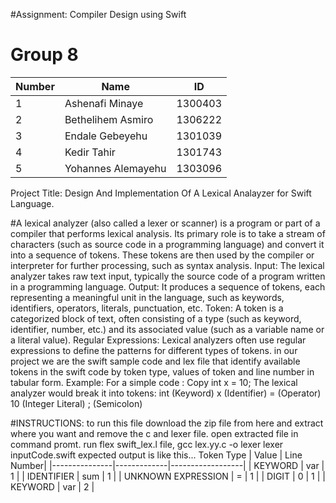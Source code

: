 #Assignment: Compiler Design using Swift
# Group 8

| Number |         Name          |    ID    |
|--------|-----------------------|----------|
| 1      |  Ashenafi Minaye      | 1300403  |
| 2      |  Bethelihem Asmiro    | 1306222  |
| 3      | Endale Gebeyehu       |  1301039 |
| 4      |  Kedir Tahir          |  1301743 |
| 5      | Yohannes Alemayehu    | 1303096  |

Project Title: Design And Implementation Of A Lexical Analayzer for Swift Language.

#A lexical analyzer (also called a lexer or scanner) is a program or part of a compiler that performs lexical analysis.
Its primary role is to take a stream of characters (such as source code in a programming language) and convert it into a sequence of tokens.
These tokens are then used by the compiler or interpreter for further processing, such as syntax analysis.
Input: The lexical analyzer takes raw text input, typically the source code of a program written in a programming language.
Output: It produces a sequence of tokens, each representing a meaningful unit in the language,
such as keywords, identifiers, operators, literals, punctuation, etc.
Token: A token is a categorized block of text, often consisting of a type (such as keyword, identifier, number, etc.) 
and its associated value (such as a variable name or a literal value).
Regular Expressions: Lexical analyzers often use regular expressions to define the patterns for different types of tokens.
in our project we are the swift sample code and lex file that identify available tokens in the swift code by token type, 
values of token and line number in tabular form. 
Example:
For a simple code :
Copy
int x = 10;
The lexical analyzer would break it into tokens:
int (Keyword)
x (Identifier)
= (Operator)
10 (Integer Literal)
; (Semicolon)


#INSTRUCTIONS: to run this file download the zip file from here and extract where you want and remove the c and lexer file.
open extracted file in command promt.
run flex swift_lex.l file,
gcc lex.yy.c -o lexer
lexer inputCode.swift
expected output is like this...
 Token Type           | Value       | Line Number|
|---------------|-------------|------------------|
| KEYWORD            | var          | 1          |
| IDENTIFIER         | sum          | 1          |
| UNKNOWN EXPRESSION | =            | 1          |
| DIGIT              | 0            | 1          |
| KEYWORD            | var          | 2          |


